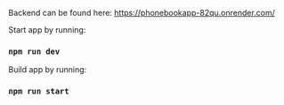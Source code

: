 Backend can be found here:
https://phonebookapp-82qu.onrender.com/

Start app by running:
### `npm run dev`

Build app by running:
### `npm run start`
